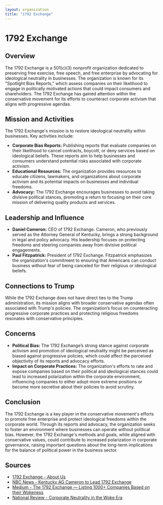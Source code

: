 ```yaml
---
layout: organization
title: "1792 Exchange"
---
```


# 1792 Exchange

## Overview
The 1792 Exchange is a 501(c)(3) nonprofit organization dedicated to preserving free exercise, free speech, and free enterprise by advocating for ideological neutrality in businesses. The organization is known for its "Spotlight Bias Reports," which assess companies on their likelihood to engage in politically motivated actions that could impact consumers and shareholders. The 1792 Exchange has gained attention within the conservative movement for its efforts to counteract corporate activism that aligns with progressive agendas.

## Mission and Activities
The 1792 Exchange's mission is to restore ideological neutrality within businesses. Key activities include:
- **Corporate Bias Reports:** Publishing reports that evaluate companies on their likelihood to cancel contracts, boycott, or deny services based on ideological beliefs. These reports aim to help businesses and consumers understand potential risks associated with corporate activism.
- **Educational Resources:** The organization provides resources to educate citizens, lawmakers, and organizations about corporate activism and its potential impacts on businesses and individual freedoms.
- **Advocacy:** The 1792 Exchange encourages businesses to avoid taking divisive political stances, promoting a return to focusing on their core mission of delivering quality products and services.

## Leadership and Influence
- **Daniel Cameron:** CEO of 1792 Exchange. Cameron, who previously served as the Attorney General of Kentucky, brings a strong background in legal and policy advocacy. His leadership focuses on protecting freedoms and steering companies away from divisive political engagements.
- **Paul Fitzpatrick:** President of 1792 Exchange. Fitzpatrick emphasizes the organization's commitment to ensuring that Americans can conduct business without fear of being canceled for their religious or ideological beliefs.

## Connections to Trump
While the 1792 Exchange does not have direct ties to the Trump administration, its mission aligns with broader conservative agendas often associated with Trump's policies. The organization’s focus on counteracting progressive corporate practices and protecting religious freedoms resonates with conservative principles.

## Concerns
- **Political Bias:** The 1792 Exchange’s strong stance against corporate activism and promotion of ideological neutrality might be perceived as biased against progressive policies, which could affect the perceived objectivity of its reports and advocacy efforts.
- **Impact on Corporate Practices:** The organization's efforts to rate and expose companies based on their political and ideological stances could lead to increased polarization within the corporate environment, influencing companies to either adopt more extreme positions or become more secretive about their policies to avoid scrutiny.

## Conclusion
The 1792 Exchange is a key player in the conservative movement's efforts to promote free enterprise and protect ideological freedoms within the corporate world. Through its reports and advocacy, the organization seeks to foster an environment where businesses can operate without political bias. However, the 1792 Exchange's methods and goals, while aligned with conservative values, could contribute to increased polarization in corporate governance, raising important questions about the long-term implications for the balance of political power in the business sector.

## Sources
- [1792 Exchange - About Us](https://1792exchange.com/about)
- [NBC News - Kentucky AG Cameron to Lead 1792 Exchange](https://www.nbcnews.com/news/nbcblk/kentuckys-former-attorney-general-lead-1792-exchange-group-fights-woke-rcna132174)
- [Medium - The 1792 Exchange — Listing 1000+ Companies Based on their Wokeness](https://medium.com/biblical-christian-worldview/the-1792-exchange-listing-1000-companies-based-on-their-wokeness-248191dbb8ff)
- [National Review - Corporate Neutrality in the Woke Era](https://www.nationalreview.com/magazine/2021/07/01/is-corporate-wokeness-here-to-stay/)
